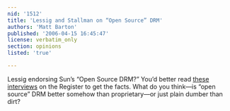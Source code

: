 ```yaml
---
nid: '1512'
title: 'Lessig and Stallman on “Open Source” DRM'
authors: 'Matt Barton'
published: '2006-04-15 16:45:47'
license: verbatim_only
section: opinions
listed: 'true'

---
```

Lessig endorsing Sun’s “Open Source DRM?” You’d better read [these interviews](http://www.theregister.co.uk/2006/04/15/lessig_stallman_drm/) on the Register to get the facts. What do you think—is “open source” DRM better somehow than proprietary—or just plain dumber than dirt?

